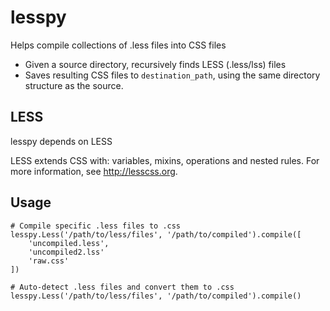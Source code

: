 lesspy
======
Helps compile collections of .less files into CSS files

* Given a source directory, recursively finds LESS (.less/lss) files
* Saves resulting CSS files to ``destination_path``, using the same
  directory structure as the source.

LESS
----
lesspy depends on LESS

LESS extends CSS with: variables, mixins, operations and nested rules. For more information, see http://lesscss.org.

Usage
-----

    # Compile specific .less files to .css
    lesspy.Less('/path/to/less/files', '/path/to/compiled').compile([
        'uncompiled.less',
        'uncompiled2.lss'
        'raw.css'
    ])

    # Auto-detect .less files and convert them to .css
    lesspy.Less('/path/to/less/files', '/path/to/compiled').compile()
